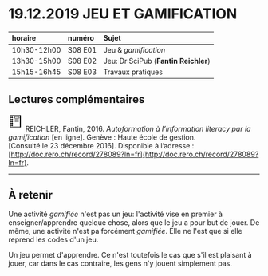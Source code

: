 # 19.12.2019 JEU ET GAMIFICATION

| horaire | numéro | Sujet |
| :------ | :----- | :---- |
| 10h30-12h00 | S08 E01 | Jeu & *gamification* |
| 13h30-15h00 | S08 E02 | Jeu: Dr SciPub (**Fantin Reichler**) |
| 15h15-16h45 | S08 E03 | Travaux pratiques |

## Lectures complémentaires

![report](img/report.svg) REICHLER, Fantin, 2016. *Autoformation à l’information literacy par la gamification* [en ligne]. Genève : Haute école de gestion. [Consulté le 23 décembre 2016]. Disponible à l’adresse : [http://doc.rero.ch/record/278089?ln=fr](http://doc.rero.ch/record/278089?ln=fr).


---

## À retenir

Une activité *gamifiée* n'est pas un jeu: l'activité vise en premier à enseigner/apprendre quelque chose, alors que le jeu a pour but de jouer. De même, une activité n'est pa forcément *gamifiée*. Elle ne l'est que si elle reprend les codes d'un jeu.

Un jeu permet d'apprendre. Ce n'est toutefois le cas que s'il est plaisant à jouer, car dans le cas contraire, les gens n'y jouent simplement pas. 
